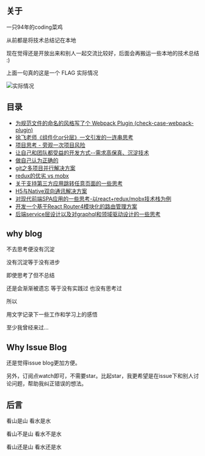 ## 关于

一只94年的coding菜鸡

从前都是将技术总结记在本地

现在觉得还是开放出来和别人一起交流比较好，后面会再搬运一些本地的技术总结 :) 

上面一句真的这是一个 FLAG 实际情况

![实际情况](https://user-images.githubusercontent.com/20391734/77719511-63920600-7020-11ea-8ad4-55ae783ee523.jpg)

## 目录

* [为规范文件的命名的风格写了个 Webpack Plugin (check-case-webpack-plugin)](https://github.com/zhangwilling/blog/issues/15)
* [徐飞老师《组件化or分层》一文引发的一连串思考 ](https://github.com/zhangwilling/blog/issues/13)
* [项目思考 - 旁观一次项目风险](https://github.com/zhangwilling/blog/issues/12)
* [让自己和团队都受益的开发方式--需求高保真、沉淀技术](https://github.com/zhangwilling/blog/issues/10)
* [做自己认为正确的](https://github.com/zhangwilling/blog/issues/9)
* [git之多项目并行解决方案](https://github.com/zhangwilling/blog/issues/7)
* [redux的优劣 vs mobx](https://github.com/zhangwilling/blog/issues/6)
* [关于支持第三方应用跳转任意页面的一些思考](https://github.com/zhangwilling/blog/issues/5)
* [H5与Native双向通讯解决方案](https://github.com/zhangwilling/blog/issues/4)
* [对现代前端SPA应用的一些思考-以react+redux/mobx技术栈为例](https://github.com/zhangwilling/blog/issues/3)
* [开发一个基于React Router4模块化的路由管理方案](https://github.com/zhangwilling/blog/issues/2)
* [后端service层设计以及对graphql和领域驱动设计的一些思考](https://github.com/zhangwilling/blog/issues/1)

## why blog

不去思考便没有沉淀

没有沉淀等于没有进步

即使思考了但不总结

还是会渐渐被遗忘 等于没有实践过 也没有思考过

所以

用文字记录下一些工作和学习上的感悟

至少我曾经来过...

## Why Issue Blog

还是觉得issue blog更加方便。

另外，订阅点watch即可，不需要star。比起star，我更希望是在issue下和别人讨论问题，帮助我纠正错误的想法。

## 后言

看山是山 看水是水

看山不是山 看水不是水

看山还是山 看水还是水
